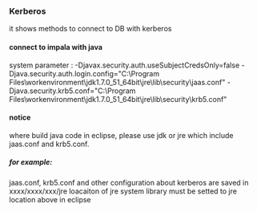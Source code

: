 ### Kerberos
it shows methods to connect to DB with kerberos
 #### connect to impala with java
system parameter :
-Djavax.security.auth.useSubjectCredsOnly=false 
-Djava.security.auth.login.config="C:\Program Files\workenvironment\jdk1.7.0_51_64bit\jre\lib\security\jaas.conf" 
-Djava.security.krb5.conf="C:\Program Files\workenvironment\jdk1.7.0_51_64bit\jre\lib\security\krb5.conf"
 #### notice
where build java code in eclipse, please use jdk or jre which include jaas.conf and krb5.conf. 
  ##### for example:
 jaas.conf, krb5.conf and other configuration about kerberos are saved in xxxx/xxxx/xxx/jre
 loacaiton of jre system library must be setted to jre location above in eclipse

